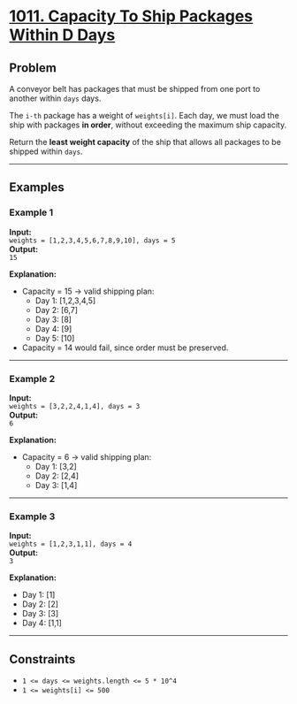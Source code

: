 # [1011. Capacity To Ship Packages Within D Days](https://leetcode.com/problems/capacity-to-ship-packages-within-d-days/description/)

## Problem
A conveyor belt has packages that must be shipped from one port to another within `days` days.

The `i-th` package has a weight of `weights[i]`. Each day, we must load the ship with packages **in order**, without exceeding the maximum ship capacity.

Return the **least weight capacity** of the ship that allows all packages to be shipped within `days`.

---

## Examples

### Example 1
**Input:**  
`weights = [1,2,3,4,5,6,7,8,9,10], days = 5`  
**Output:**  
`15`

**Explanation:**  
- Capacity = 15 → valid shipping plan:  
  - Day 1: [1,2,3,4,5]  
  - Day 2: [6,7]  
  - Day 3: [8]  
  - Day 4: [9]  
  - Day 5: [10]  
- Capacity = 14 would fail, since order must be preserved.

---

### Example 2
**Input:**  
`weights = [3,2,2,4,1,4], days = 3`  
**Output:**  
`6`

**Explanation:**  
- Capacity = 6 → valid shipping plan:  
  - Day 1: [3,2]  
  - Day 2: [2,4]  
  - Day 3: [1,4]  

---

### Example 3
**Input:**  
`weights = [1,2,3,1,1], days = 4`  
**Output:**  
`3`

**Explanation:**  
- Day 1: [1]  
- Day 2: [2]  
- Day 3: [3]  
- Day 4: [1,1]  

---

## Constraints
- `1 <= days <= weights.length <= 5 * 10^4`  
- `1 <= weights[i] <= 500`